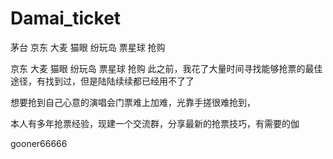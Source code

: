 # Damai_ticket
茅台 京东 大麦 猫眼 纷玩岛 票星球 抢购

京东 大麦 猫眼 纷玩岛 票星球 抢购 此之前，我花了大量时间寻找能够抢票的最佳途径，有找到过，但是陆陆续续都已经用不了了

想要抢到自己心意的演唱会门票难上加难，光靠手搓很难抢到，

本人有多年抢票经验，现建一个交流群，分享最新的抢票技巧，有需要的伽

gooner66666

